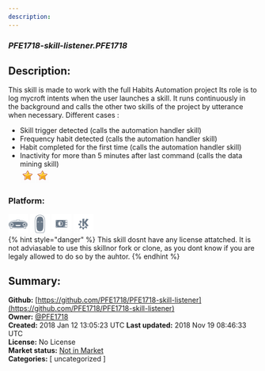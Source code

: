 ```yaml
---
description: 
---
```


### _PFE1718-skill-listener.PFE1718_  
## Description:  
This skill is made to work with the full Habits Automation project 
Its role is to log mycroft intents when the user launches a skill. It runs continuously in the background and calls the other two skills of the project by utterance when necessary.
Different cases :
- Skill trigger detected (calls the automation handler skill)
- Frequency habit detected (calls the automation handler skill)
- Habit completed for the first time (calls the automation handler skill)
- Inactivity for more than 5 minutes after last command (calls the data mining skill)  
![](../.gitbook/assets/star.png)![](../.gitbook/assets/star.png)  
  
### Platform:  
 ![Mark I](../.gitbook/assets/mark-1-icon.png)  ![Mark II](../.gitbook/assets/mark-2-icon.png)  ![Picroft](../.gitbook/assets/picroft-icon.png)  ![plasmoid](../.gitbook/assets/kde.png)   
{% hint style="danger" %}
This skill dosnt have any license attatched. It is not adviasable to use this skillnor fork or clone, as you dont know if you are legaly allowed to do so by the auhtor.
{% endhint %}
  
## Summary:  
**Github:** [https://github.com/PFE1718/PFE1718-skill-listener](https://github.com/PFE1718/PFE1718-skill-listener)  
**Owner:** [@PFE1718](https://github.com/PFE1718)  
**Created:** 2018 Jan 12 13:05:23 UTC  **Last updated:** 2018 Nov 19 08:46:33 UTC  
**License:** No License  
**Market status:** [Not in Market](https://market.mycroft.ai/skill/)  
**Categories:** [ uncategorized ]   
